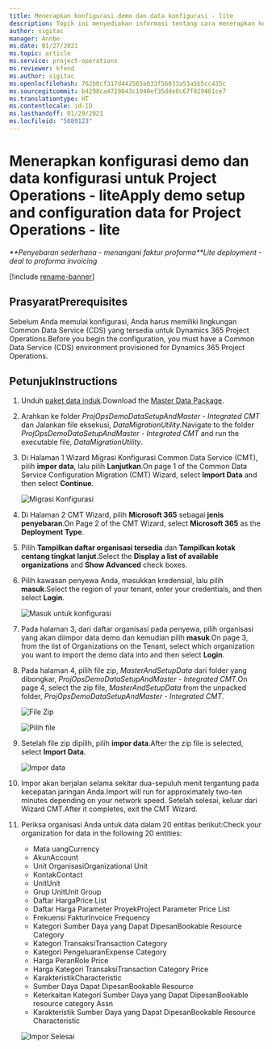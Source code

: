 ```yaml
---
title: Menerapkan konfigurasi demo dan data konfigurasi - lite
description: Topik ini menyediakan informasi tentang cara menerapkan konfigurasi demo dan data konfigurasi untuk Project Operations.
author: sigitac
manager: Annbe
ms.date: 01/27/2021
ms.topic: article
ms.service: project-operations
ms.reviewer: kfend
ms.author: sigitac
ms.openlocfilehash: 762b0cf317d442565a033f56033a53a5b5cc435c
ms.sourcegitcommit: b4298ca4729643c1040ef35dde8c67f829461ce7
ms.translationtype: HT
ms.contentlocale: id-ID
ms.lasthandoff: 01/29/2021
ms.locfileid: "5089123"
---
```

# <a name="apply-demo-setup-and-configuration-data-for-project-operations---lite"></a><span data-ttu-id="1eafe-103">Menerapkan konfigurasi demo dan data konfigurasi untuk Project Operations - lite</span><span class="sxs-lookup"><span data-stu-id="1eafe-103">Apply demo setup and configuration data for Project Operations - lite</span></span> 

<span data-ttu-id="1eafe-104">_\*\*Penyebaran sederhana - menangani faktur proforma_</span><span class="sxs-lookup"><span data-stu-id="1eafe-104">_\*\*Lite deployment - deal to proforma invoicing_</span></span>

[!include [rename-banner](~/includes/cc-data-platform-banner.md)]

## <a name="prerequisites"></a><span data-ttu-id="1eafe-105">Prasyarat</span><span class="sxs-lookup"><span data-stu-id="1eafe-105">Prerequisites</span></span>

<span data-ttu-id="1eafe-106">Sebelum Anda memulai konfigurasi, Anda harus memiliki lingkungan Common Data Service (CDS) yang tersedia untuk Dynamics 365 Project Operations.</span><span class="sxs-lookup"><span data-stu-id="1eafe-106">Before you begin the configuration, you must have a Common Data Service (CDS) environment provisioned for Dynamics 365 Project Operations.</span></span>


## <a name="instructions"></a><span data-ttu-id="1eafe-107">Petunjuk</span><span class="sxs-lookup"><span data-stu-id="1eafe-107">Instructions</span></span>

1. <span data-ttu-id="1eafe-108">Unduh [paket data induk](https://download.microsoft.com/download/3/4/1/341bf279-a64f-4baa-af31-ce624859b518/ProjOpsSampleSetupData%20-%20CE%20only%20CMT.zip).</span><span class="sxs-lookup"><span data-stu-id="1eafe-108">Download the [Master Data Package](https://download.microsoft.com/download/3/4/1/341bf279-a64f-4baa-af31-ce624859b518/ProjOpsSampleSetupData%20-%20CE%20only%20CMT.zip).</span></span> 
2. <span data-ttu-id="1eafe-109">Arahkan ke folder *ProjOpsDemoDataSetupAndMaster - Integrated CMT* dan Jalankan file eksekusi, *DataMigrationUtility*.</span><span class="sxs-lookup"><span data-stu-id="1eafe-109">Navigate to the folder *ProjOpsDemoDataSetupAndMaster - Integrated CMT* and run the executable file, *DataMigrationUtility*.</span></span>
3. <span data-ttu-id="1eafe-110">Di Halaman 1 Wizard Migrasi Konfigurasi Common Data Service (CMT), pilih **impor data**, lalu pilih **Lanjutkan**.</span><span class="sxs-lookup"><span data-stu-id="1eafe-110">On page 1 of the Common Data Service Configuration Migration (CMT) Wizard, select **Import Data** and then select **Continue**.</span></span>

    ![Migrasi Konfigurasi](./media/1ConfigurationMigration.png)

4. <span data-ttu-id="1eafe-112">Di Halaman 2 CMT Wizard, pilih **Microsoft 365** sebagai **jenis penyebaran**.</span><span class="sxs-lookup"><span data-stu-id="1eafe-112">On Page 2 of the CMT Wizard, select **Microsoft 365** as the **Deployment Type**.</span></span>
5. <span data-ttu-id="1eafe-113">Pilih **Tampilkan daftar organisasi tersedia** dan **Tampilkan kotak centang tingkat lanjut**.</span><span class="sxs-lookup"><span data-stu-id="1eafe-113">Select the **Display a list of available organizations** and **Show Advanced** check boxes.</span></span>
6. <span data-ttu-id="1eafe-114">Pilih kawasan penyewa Anda, masukkan kredensial, lalu pilih **masuk**.</span><span class="sxs-lookup"><span data-stu-id="1eafe-114">Select the region of your tenant, enter your credentials, and then select **Login**.</span></span>

   ![Masuk untuk konfigurasi](./media/2ConfigurationSignin.png)

7. <span data-ttu-id="1eafe-116">Pada halaman 3, dari daftar organisasi pada penyewa, pilih organisasi yang akan diimpor data demo dan kemudian pilih **masuk**.</span><span class="sxs-lookup"><span data-stu-id="1eafe-116">On page 3, from the list of Organizations on the Tenant, select which organization you want to import the demo data into and then select **Login**.</span></span>
8. <span data-ttu-id="1eafe-117">Pada halaman 4, pilih file zip, *MasterAndSetupData* dari folder yang dibongkar, *ProjOpsDemoDataSetupAndMaster - Integrated CMT*.</span><span class="sxs-lookup"><span data-stu-id="1eafe-117">On page 4, select the zip file, *MasterAndSetupData* from the unpacked folder, *ProjOpsDemoDataSetupAndMaster - Integrated CMT*.</span></span>

   ![File Zip](./media/3ZipFile.png)

   ![Pilih file](./media/4SelectAFile.png)

9. <span data-ttu-id="1eafe-120">Setelah file zip dipilih, pilih **impor data**.</span><span class="sxs-lookup"><span data-stu-id="1eafe-120">After the zip file is selected, select **Import Data**.</span></span>

   ![Impor data](./media/5ImportData.png)

10. <span data-ttu-id="1eafe-122">Impor akan berjalan selama sekitar dua-sepuluh menit tergantung pada kecepatan jaringan Anda.</span><span class="sxs-lookup"><span data-stu-id="1eafe-122">Import will run for approximately two-ten minutes depending on your network speed.</span></span> <span data-ttu-id="1eafe-123">Setelah selesai, keluar dari Wizard CMT.</span><span class="sxs-lookup"><span data-stu-id="1eafe-123">After it completes, exit the CMT Wizard.</span></span> 
11. <span data-ttu-id="1eafe-124">Periksa organisasi Anda untuk data dalam 20 entitas berikut:</span><span class="sxs-lookup"><span data-stu-id="1eafe-124">Check your organization for data in the following 20 entities:</span></span>

    -   <span data-ttu-id="1eafe-125">Mata uang</span><span class="sxs-lookup"><span data-stu-id="1eafe-125">Currency</span></span>
    -   <span data-ttu-id="1eafe-126">Akun</span><span class="sxs-lookup"><span data-stu-id="1eafe-126">Account</span></span>
    -   <span data-ttu-id="1eafe-127">Unit Organisasi</span><span class="sxs-lookup"><span data-stu-id="1eafe-127">Organizational Unit</span></span>
    -   <span data-ttu-id="1eafe-128">Kontak</span><span class="sxs-lookup"><span data-stu-id="1eafe-128">Contact</span></span>
    -   <span data-ttu-id="1eafe-129">Unit</span><span class="sxs-lookup"><span data-stu-id="1eafe-129">Unit</span></span>
    -   <span data-ttu-id="1eafe-130">Grup Unit</span><span class="sxs-lookup"><span data-stu-id="1eafe-130">Unit Group</span></span>
    -   <span data-ttu-id="1eafe-131">Daftar Harga</span><span class="sxs-lookup"><span data-stu-id="1eafe-131">Price List</span></span>
    -   <span data-ttu-id="1eafe-132">Daftar Harga Parameter Proyek</span><span class="sxs-lookup"><span data-stu-id="1eafe-132">Project Parameter Price List</span></span> 
    -   <span data-ttu-id="1eafe-133">Frekuensi Faktur</span><span class="sxs-lookup"><span data-stu-id="1eafe-133">Invoice Frequency</span></span>
    -   <span data-ttu-id="1eafe-134">Kategori Sumber Daya yang Dapat Dipesan</span><span class="sxs-lookup"><span data-stu-id="1eafe-134">Bookable Resource Category</span></span>
    -   <span data-ttu-id="1eafe-135">Kategori Transaksi</span><span class="sxs-lookup"><span data-stu-id="1eafe-135">Transaction Category</span></span>
    -   <span data-ttu-id="1eafe-136">Kategori Pengeluaran</span><span class="sxs-lookup"><span data-stu-id="1eafe-136">Expense Category</span></span>
    -   <span data-ttu-id="1eafe-137">Harga Peran</span><span class="sxs-lookup"><span data-stu-id="1eafe-137">Role Price</span></span>
    -   <span data-ttu-id="1eafe-138">Harga Kategori Transaksi</span><span class="sxs-lookup"><span data-stu-id="1eafe-138">Transaction Category Price</span></span>
    -   <span data-ttu-id="1eafe-139">Karakteristik</span><span class="sxs-lookup"><span data-stu-id="1eafe-139">Characteristic</span></span>
    -   <span data-ttu-id="1eafe-140">Sumber Daya Dapat Dipesan</span><span class="sxs-lookup"><span data-stu-id="1eafe-140">Bookable Resource</span></span>
    -   <span data-ttu-id="1eafe-141">Keterkaitan Kategori Sumber Daya yang Dapat Dipesan</span><span class="sxs-lookup"><span data-stu-id="1eafe-141">Bookable resource category Assn</span></span>
    -   <span data-ttu-id="1eafe-142">Karakteristik Sumber Daya yang Dapat Dipesan</span><span class="sxs-lookup"><span data-stu-id="1eafe-142">Bookable Resource Characteristic</span></span>

    ![Impor Selesai](./media/6CompleteImport.png)
